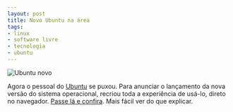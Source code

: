 ```yaml
---
layout: post
title: Novo Ubuntu na área
tags:
- linux
- software livre
- tecnologia
- ubuntu
---
```


![Ubuntu novo](http://caosordenado.com/wp-content/uploads/2011/10/ubuntu_novo.jpg)

Agora o pessoal do [Ubuntu](http://www.ubuntu.com/) se puxou. Para anunciar o lançamento da nova versão do sistema operacional, recriou toda a experiência de usá-lo, direto no navegador. [Passe lá e confira](http://www.ubuntu.com/tour/). Mais fácil ver do que explicar.
